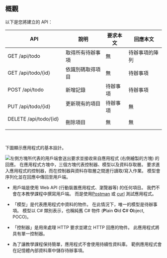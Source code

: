 ## <a name="overview"></a>概觀

以下是您將建立的 API：

|API | 說明    | 要求本文    | 回應本文   |
|--- | ---- | ---- | ---- |
|GET /api/todo  | 取得所有待辦事項 | 無 | 待辦事項的陣列|
|GET /api/todo/{id}  | 依識別碼取得項目 | 無 | 待辦事項|
|POST /api/todo | 新增記錄 | 待辦事項  | 待辦事項 |
|PUT /api/todo/{id} | 更新現有的項目 &nbsp;  | 待辦事項 |  無 |
|DELETE /api/todo/{id}  &nbsp;  &nbsp; | 刪除項目 &nbsp;  &nbsp;  | 無  | 無|

<br>

下圖顯示應用程式的基本設計。

![左側方塊所代表的用戶端會送出要求並接收來自應用程式 (右側繪製的方塊) 的回應。 在應用程式方塊中，三個方塊代表控制器、模型以及資料存取層。 要求進入應用程式的控制器，而在控制器與資料存取層之間進行讀取/寫入作業。 模型會序列化並在回應中傳回至用戶端。](../../tutorials/first-web-api/_static/architecture.png)

* 用戶端是使用 Web API (行動裝置應用程式、瀏覽器等) 的任何項目。 我們不會在本教學課程中撰寫用戶端。 而是使用[Postman](https://www.getpostman.com/) 或 [curl](https://developer.apple.com/legacy/library/documentation/Darwin/Reference/ManPages/man1/curl.1.html) 測試應用程式。

* 「模型」是代表應用程式中資料的物件。 在此情況下，唯一的模型是待辦事項。 模型以 C# 類別表示，也稱純舊 C# 物件 (**P**lain **O**ld **C**# **O**bject, POCO)。

* 「控制器」是用來處理 HTTP 要求並建立 HTTP 回應的物件。 此應用程式將具有單一控制器。

* 為了讓教學課程保持簡單，應用程式不會使用持續性資料庫。 範例應用程式會在記憶體內部資料庫中儲存待辦事項。
